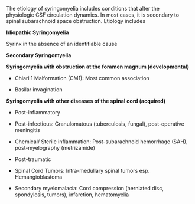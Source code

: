 The etiology of syringomyelia includes conditions that alter the physiologic CSF circulation dynamics. In most cases, it is secondary to spinal subarachnoid space obstruction. Etiology includes

**Idiopathic Syringomyelia**

Syrinx in the absence of an identifiable cause

**Secondary Syringomyelia**

**Syringomyelia with obstruction at the foramen magnum (developmental)**

- Chiari 1 Malformation (CM1): Most common association

- Basilar invagination

**Syringomyelia with other diseases of the spinal cord (acquired)**

- Post-inflammatory

- Post-infectious: Granulomatous (tuberculosis, fungal), post-operative meningitis
- Chemical/ Sterile inflammation: Post-subarachnoid hemorrhage (SAH), post-myelography (metrizamide)

- Post-traumatic

- Spinal Cord Tumors: Intra-medullary spinal tumors esp. Hemangioblastoma

- Secondary myelomalacia: Cord compression (herniated disc, spondylosis, tumors), infarction, hematomyelia